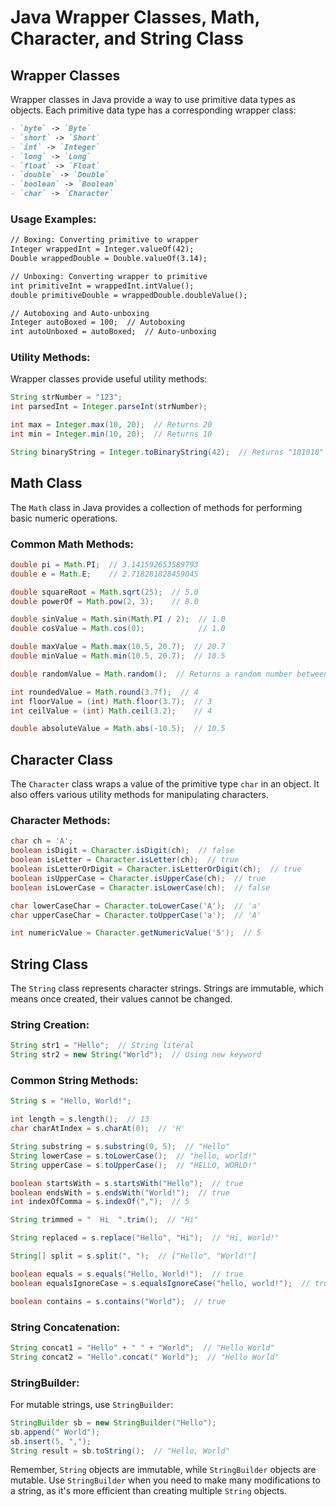 # Java Wrapper Classes, Math, Character, and String Class

## Wrapper Classes

Wrapper classes in Java provide a way to use primitive data types as objects. Each primitive data type has a corresponding wrapper class:
```markdown
- `byte` -> `Byte`
- `short` -> `Short`
- `int` -> `Integer`
- `long` -> `Long`
- `float` -> `Float`
- `double` -> `Double`
- `boolean` -> `Boolean`
- `char` -> `Character`
```

### Usage Examples:

```markdown
// Boxing: Converting primitive to wrapper
Integer wrappedInt = Integer.valueOf(42);
Double wrappedDouble = Double.valueOf(3.14);

// Unboxing: Converting wrapper to primitive
int primitiveInt = wrappedInt.intValue();
double primitiveDouble = wrappedDouble.doubleValue();

// Autoboxing and Auto-unboxing
Integer autoBoxed = 100;  // Autoboxing
int autoUnboxed = autoBoxed;  // Auto-unboxing
```

### Utility Methods:

Wrapper classes provide useful utility methods:

```java
String strNumber = "123";
int parsedInt = Integer.parseInt(strNumber);

int max = Integer.max(10, 20);  // Returns 20
int min = Integer.min(10, 20);  // Returns 10

String binaryString = Integer.toBinaryString(42);  // Returns "101010"
```

## Math Class

The `Math` class in Java provides a collection of methods for performing basic numeric operations.

### Common Math Methods:

```java
double pi = Math.PI;  // 3.141592653589793
double e = Math.E;    // 2.718281828459045

double squareRoot = Math.sqrt(25);  // 5.0
double powerOf = Math.pow(2, 3);    // 8.0

double sinValue = Math.sin(Math.PI / 2);  // 1.0
double cosValue = Math.cos(0);            // 1.0

double maxValue = Math.max(10.5, 20.7);  // 20.7
double minValue = Math.min(10.5, 20.7);  // 10.5

double randomValue = Math.random();  // Returns a random number between 0.0 and 1.0

int roundedValue = Math.round(3.7f);  // 4
int floorValue = (int) Math.floor(3.7);  // 3
int ceilValue = (int) Math.ceil(3.2);    // 4

double absoluteValue = Math.abs(-10.5);  // 10.5
```

## Character Class

The `Character` class wraps a value of the primitive type `char` in an object. It also offers various utility methods for manipulating characters.

### Character Methods:

```java
char ch = 'A';
boolean isDigit = Character.isDigit(ch);  // false
boolean isLetter = Character.isLetter(ch);  // true
boolean isLetterOrDigit = Character.isLetterOrDigit(ch);  // true
boolean isUpperCase = Character.isUpperCase(ch);  // true
boolean isLowerCase = Character.isLowerCase(ch);  // false

char lowerCaseChar = Character.toLowerCase('A');  // 'a'
char upperCaseChar = Character.toUpperCase('a');  // 'A'

int numericValue = Character.getNumericValue('5');  // 5
```

## String Class

The `String` class represents character strings. Strings are immutable, which means once created, their values cannot be changed.

### String Creation:

```java
String str1 = "Hello";  // String literal
String str2 = new String("World");  // Using new keyword
```

### Common String Methods:

```java
String s = "Hello, World!";

int length = s.length();  // 13
char charAtIndex = s.charAt(0);  // 'H'

String substring = s.substring(0, 5);  // "Hello"
String lowerCase = s.toLowerCase();  // "hello, world!"
String upperCase = s.toUpperCase();  // "HELLO, WORLD!"

boolean startsWith = s.startsWith("Hello");  // true
boolean endsWith = s.endsWith("World!");  // true
int indexOfComma = s.indexOf(",");  // 5

String trimmed = "  Hi  ".trim();  // "Hi"

String replaced = s.replace("Hello", "Hi");  // "Hi, World!"

String[] split = s.split(", ");  // ["Hello", "World!"]

boolean equals = s.equals("Hello, World!");  // true
boolean equalsIgnoreCase = s.equalsIgnoreCase("hello, world!");  // true

boolean contains = s.contains("World");  // true
```

### String Concatenation:

```java
String concat1 = "Hello" + " " + "World";  // "Hello World"
String concat2 = "Hello".concat(" World");  // "Hello World"
```

### StringBuilder:

For mutable strings, use `StringBuilder`:

```java
StringBuilder sb = new StringBuilder("Hello");
sb.append(" World");
sb.insert(5, ",");
String result = sb.toString();  // "Hello, World"
```

Remember, `String` objects are immutable, while `StringBuilder` objects are mutable. Use `StringBuilder` when you need to make many modifications to a string, as it's more efficient than creating multiple `String` objects.
